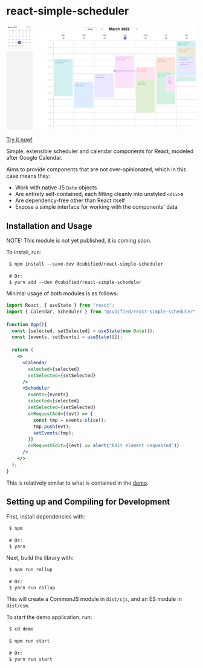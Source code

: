 # react-simple-scheduler

![demo.png](https://github.com/cubified/react-simple-scheduler/blob/main/demo/demo.png)

[Try it now!](https://cubified.github.io/react-simple-scheduler/demo/build)

Simple, extensible scheduler and calendar components for React, modeled after Google Calendar.

Aims to provide components that are not over-opinionated, which in this case means they:
 - Work with native JS `Date` objects
 - Are entirely self-contained, each fitting cleanly into unstyled `<div>`s
 - Are dependency-free other than React itself
 - Expose a simple interface for working with the components' data

## Installation and Usage

NOTE: This module is not yet published, it is coming soon.

To install, run:

     $ npm install --save-dev @cubified/react-simple-scheduler

     # Or:
     $ yarn add --dev @cubified/react-simple-scheduler

Minimal usage of both modules is as follows:

```jsx
import React, { useState } from "react";
import { Calendar, Scheduler } from "@cubified/react-simple-scheduler";

function App(){
  const [selected, setSelected] = useState(new Date());
  const [events, setEvents] = useState([]);

  return (
    <>
      <Calendar
        selected={selected}
        setSelected={setSelected}
      />
      <Scheduler
        events={events}
        selected={selected}
        setSelected={setSelected}
        onRequestAdd={(evt) => {
          const tmp = events.slice();
          tmp.push(evt);
          setEvents(tmp);
        }}
        onRequestEdit={(evt) => alert("Edit element requested")}
      />
    </>
  );
}
```

This is relatively similar to what is contained in the [demo](https://github.com/cubified/react-simple-scheduler/blob/main/demo).

## Setting up and Compiling for Development

First, install dependencies with:

     $ npm

     # Or:
     $ yarn

Next, build the library with:

     $ npm run rollup

     # Or:
     $ yarn run rollup

This will create a CommonJS module in `dist/cjs`, and an ES module in `dist/esm`.

To start the demo application, run:

     $ cd demo

     $ npm run start

     # Or:
     $ yarn run start
